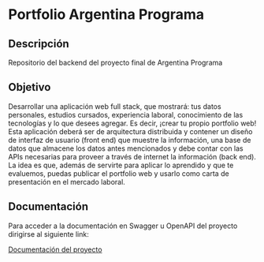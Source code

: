 # Portfolio Argentina Programa

## Descripción

Repositorio del backend del proyecto final de Argentina Programa

## Objetivo

Desarrollar una aplicación web full stack, que mostrará: tus datos personales, estudios cursados, experiencia laboral, conocimiento de las 
tecnologías y lo que desees agregar. Es decir, ¡crear tu propio portfolio web! Esta aplicación deberá ser de arquitectura distribuida y contener un 
diseño de interfaz de usuario (front end) que muestre la información, una base de datos que almacene los datos antes mencionados y debe contar 
con las APIs necesarias para proveer a través de internet la información (back end). La idea es que, además de servirte para aplicar lo aprendido 
y que te evaluemos, puedas publicar el portfolio web y usarlo como carta de presentación en el mercado laboral.

## Documentación

Para acceder a la documentación en Swagger u OpenAPI del proyecto dirigirse al siguiente link:

[Documentación del proyecto](https://backend-ap-fercuche.koyeb.app/swagger-docs.html)
